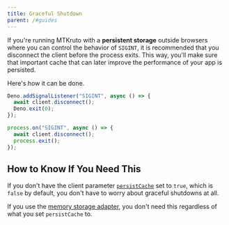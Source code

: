 ```yaml
---
title: Graceful Shutdown
parent: /#guides
---
```


If you're running MTKruto with a **persistent storage** outside browsers where
you can control the behavior of `SIGINT`, it is recommended that you disconnect
the client before the process exits. This way, you'll make sure that important
cache that can later improve the performance of your app is persisted.

Here's how it can be done.

<code-group>

<code-group-item title="Deno">

```ts
Deno.addSignalListener("SIGINT", async () => {
  await client.disconnect();
  Deno.exit(0);
});
```

</code-group-item>

<code-group-item title="Node.js">

```ts
process.on("SIGINT", async () => {
  await client.disconnect();
  process.exit();
});
```

</code-group-item>

</code-group>

## How to Know If You Need This

If you don't have the client parameter
[`persistCache`](https://jsr.io/@mtkruto/mtkruto/doc/~/ClientParams.persistCache)
set to `true`, which is `false` by default, you don't have to worry about
graceful shutdowns at all.

If you use the
[memory storage adapter](http://localhost:3000/storage-adapters/#memory), you
don't need this regardless of what you set `persistCache` to.
